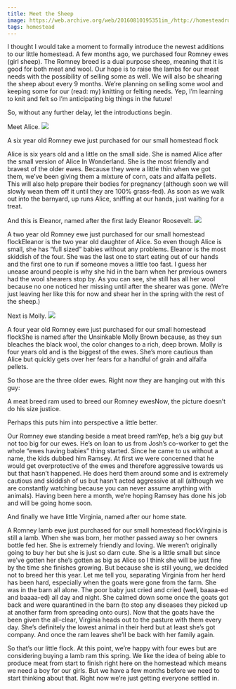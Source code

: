```yaml
---
title: Meet the Sheep
image: https://web.archive.org/web/20160810195351im_/http://homesteadrules.com/wp-content/uploads/2011/12/sheep-alice-300x225.jpg
tags: homestead
---
```

I thought I would take a moment to formally introduce the newest additions to our little homestead. A few months ago, we purchased four Romney ewes (girl sheep). The Romney breed is a dual purpose sheep, meaning that it is good for both meat and wool. Our hope is to raise the lambs for our meat needs with the possibility of selling some as well. We will also be shearing the sheep about every 9 months. We’re planning on selling some wool and keeping some for our (read: my) knitting or felting needs. Yep, I’m learning to knit and felt so I’m anticipating big things in the future!

So, without any further delay, let the introductions begin.

Meet Alice.
![](https://web.archive.org/web/20160810195351im_/http://homesteadrules.com/wp-content/uploads/2011/12/sheep-alice-300x225.jpg)

A six year old Romney ewe just purchased for our small homestead flock

Alice is six years old and a little on the small side. She is named Alice after the small version of Alice In Wonderland. She is the most friendly and bravest of the older ewes. Because they were a little thin when we got them, we’ve been giving them a mixture of corn, oats and alfalfa pellets. This will also help prepare their bodies for pregnancy (although soon we will slowly wean them off it until they are 100% grass-fed). As soon as we walk out into the barnyard, up runs Alice, sniffing at our hands, just waiting for a treat.

And this is Eleanor, named after the first lady Eleanor Roosevelt.
![](https://web.archive.org/web/20160811013710im_/http://homesteadrules.com/wp-content/uploads/2011/12/sheep-eleanor-300x225.jpg)

A two year old Romney ewe just purchased for our small homestead flockEleanor is the two year old daughter of Alice. So even though Alice is small, she has “full sized” babies without any problems. Eleanor is the most skiddish of the four. She was the last one to start eating out of our hands and the first one to run if someone moves a little too fast. I guess her unease around people is why she hid in the barn when her previous owners had the wool shearers stop by. As you can see, she still has all her wool because no one noticed her missing until after the shearer was gone. (We’re just leaving her like this for now and shear her in the spring with the rest of the sheep.)

Next is Molly.
![](https://web.archive.org/web/20160810193106im_/http://homesteadrules.com/wp-content/uploads/2011/12/sheep-molly-225x300.jpg)

A four year old Romney ewe just purchased for our small homestead flockShe is named after the Unsinkable Molly Brown because, as they sun bleaches the black wool, the color changes to a rich, deep brown. Molly is four years old and is the biggest of the ewes. She’s more cautious than Alice but quickly gets over her fears for a handful of grain and alfalfa pellets.

So those are the three older ewes. Right now they are hanging out with this guy:

A meat breed ram used to breed our Romney ewesNow, the picture doesn’t do his size justice.

Perhaps this puts him into perspective a little better.

Our Romney ewe standing beside a meat breed ramYep, he’s a big guy but not too big for our ewes. He’s on loan to us from Josh’s co-worker to get the whole “ewes having babies” thing started. Since he came to us without a name, the kids dubbed him Ramsey. At first we were concerned that he would get overprotective of the ewes and therefore aggressive towards us but that hasn’t happened. He does herd them around some and is extremely cautious and skiddish of us but hasn’t acted aggressive at all (although we are constantly watching because you can never assume anything with animals). Having been here a month, we’re hoping Ramsey has done his job and will be going home soon.

And finally we have little Virginia, named after our home state.

A Romney lamb ewe just purchased for our small homestead flockVirginia is still a lamb. When she was born, her mother passed away so her owners bottle fed her. She is extremely friendly and loving. We weren’t originally going to buy her but she is just so darn cute. She is a little small but since we’ve gotten her she’s gotten as big as Alice so I think she will be just fine by the time she finishes growing. But because she is still young, we decided not to breed her this year. Let me tell you, separating Virginia from her herd has been hard, especially when the goats were gone from the farm. She was in the barn all alone. The poor baby just cried and cried (well, baaaa-ed and baaaa-ed) all day and night. She calmed down some once the goats got back and were quarantined in the barn (to stop any diseases they picked up at another farm from spreading onto ours). Now that the goats have the been given the all-clear, Virginia heads out to the pasture with them every day. She’s definitely the lowest animal in their herd but at least she’s got company. And once the ram leaves she’ll be back with her family again.

So that’s our little flock. At this point, we’re happy with four ewes but are considering buying a lamb ram this spring. We like the idea of being able to produce meat from start to finish right here on the homestead which means we need a boy for our girls. But we have a few months before we need to start thinking about that. Right now we’re just getting everyone settled in.
